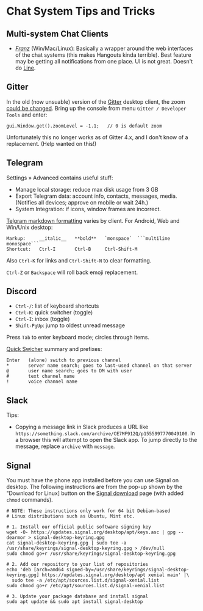 Chat System Tips and Tricks
===========================

Multi-system Chat Clients
-------------------------

* *[Franz](http://meetfranz.com/)* (Win/Mac/Linux): Basically a wrapper around
  the web interfaces of the chat systems (this makes Hangouts kinda terrible).
  Best feature may be getting all notifications from one place.
  UI is not great. Doesn't do [Line](https://line.me).

Gitter
------

In the old (now unsuable) version of the [Gitter] desktop client, the zoom
[could be changed][g zoom]. Bring up the console from menu `Gitter /
Developer Tools` and enter:

    gui.Window.get().zoomLevel = -1.1;   // 0 is default zoom

Unfortunately this no longer works as of Gitter 4.x, and I don't know
of a replacement. (Help wanted on this!)


Telegram
--------

Settings » Advanced contains useful stuff:
- Manage local storage: reduce max disk usage from 3 GB
- Export Telegram data: account info, contacts, messages, media.
  (Notifies all devices; approve on mobile or wait 24h.)
- System Integration: if icons, window frames are incorrect.

[Telgram markdown formatting][t md] varies by client. For Android,
Web and Win/Unix desktop:

    Markup:     __italic__   **bold**   `monspace`  ```multiline monospace```
    Shortcut:   Ctrl-I       Ctrl-B     Ctrl-Shift-M

Also `Ctrl-K` for links and `Ctrl-Shift-N` to clear formatting.

`Ctrl-Z` or `Backspace` will roll back emoji replacement.


Discord
-------

- `Ctrl-/`: list of keyboard shortcuts
- `Ctrl-K`: quick switcher (toggle)
- `Ctrl-I`: inbox (toggle)
- `Shift-PgUp`: jump to oldest unread message

Press `Tab` to enter keyboard mode; circles through items.

[Quick Swicher][d qs] summary and prefixes:

    Enter   (alone) switch to previous channel
    *       server name search; goes to last-used channel on that server
    @       user name search; goes to DM with user
    #       text channel name
    !       voice channel name


Slack
-----

Tips:
* Copying a message link in Slack produces a URL like
  `https://something.slack.com/archive/CE7MF912Q/p1555997770049100`.
  In a browser this will attempt to open the Slack app. To jump
  directly to the message, replace `archive` with `message`.


Signal
------

You must have the phone app installed before you can use Signal on desktop.
The following instructions are from the pop-up shown by the "Download for
Linux] button on the [Signal download] page (with added `chmod` commands).

    # NOTE: These instructions only work for 64 bit Debian-based
    # Linux distributions such as Ubuntu, Mint etc.

    # 1. Install our official public software signing key
    wget -O- https://updates.signal.org/desktop/apt/keys.asc | gpg --dearmor > signal-desktop-keyring.gpg
    cat signal-desktop-keyring.gpg | sudo tee -a /usr/share/keyrings/signal-desktop-keyring.gpg > /dev/null
    sudo chmod go+r /usr/share/keyrings/signal-desktop-keyring.gpg

    # 2. Add our repository to your list of repositories
    echo 'deb [arch=amd64 signed-by=/usr/share/keyrings/signal-desktop-keyring.gpg] https://updates.signal.org/desktop/apt xenial main' |\
      sudo tee -a /etc/apt/sources.list.d/signal-xenial.list
    sudo chmod go+r /etc/apt/sources.list.d/signal-xenial.list

    # 3. Update your package database and install signal
    sudo apt update && sudo apt install signal-desktop


<!-------------------------------------------------------------------->
[Gitter]: https://gitter.im/apps
[g zoom]: https://gist.github.com/MadLittleMods/fd8cebe7e370a471b073

[t md]: http://telegra.ph/markdown-07-07

[d qs]: https://support.discord.com/hc/en-us/articles/115000070311

[Signal download]: https://signal.org/download/
